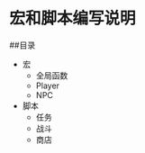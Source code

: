 宏和脚本编写说明
=====================

##目录
  * 宏
    * 全局函数
    * Player
    * NPC
  * 脚本
    * 任务
    * 战斗
    * 商店
